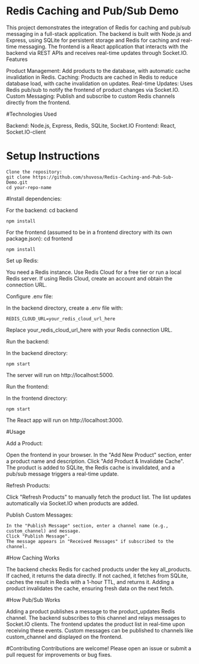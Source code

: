 # Redis Caching and Pub/Sub Demo

This project demonstrates the integration of Redis for caching and pub/sub messaging in a full-stack application. The backend is built with Node.js and Express, using SQLite for persistent storage and Redis for caching and real-time messaging. The frontend is a React application that interacts with the backend via REST APIs and receives real-time updates through Socket.IO.
Features

Product Management: Add products to the database, with automatic cache invalidation in Redis.
Caching: Products are cached in Redis to reduce database load, with cache invalidation on updates.
Real-time Updates: Uses Redis pub/sub to notify the frontend of product changes via Socket.IO.
Custom Messaging: Publish and subscribe to custom Redis channels directly from the frontend.

#Technologies Used

Backend: Node.js, Express, Redis, SQLite, Socket.IO
Frontend: React, Socket.IO-client

# Setup Instructions
```
Clone the repository:
git clone https://github.com/shuvosa/Redis-Caching-and-Pub-Sub-Demo.git
cd your-repo-name
```

#Install dependencies:

For the backend:
cd backend
```
npm install
```

For the frontend (assumed to be in a frontend directory with its own package.json):
cd frontend
```
npm install
```



Set up Redis:

You need a Redis instance. Use Redis Cloud for a free tier or run a local Redis server.
If using Redis Cloud, create an account and obtain the connection URL.


Configure .env file:

In the backend directory, create a .env file with:
```
REDIS_CLOUD_URL=your_redis_cloud_url_here
```

Replace your_redis_cloud_url_here with your Redis connection URL.



Run the backend:

In the backend directory:
```
npm start
```

The server will run on http://localhost:5000.



Run the frontend:

In the frontend directory:
```
npm start
```

The React app will run on http://localhost:3000.




#Usage

Add a Product:

Open the frontend in your browser.
In the "Add New Product" section, enter a product name and description.
Click "Add Product & Invalidate Cache".
The product is added to SQLite, the Redis cache is invalidated, and a pub/sub message triggers a real-time update.


Refresh Products:

Click "Refresh Products" to manually fetch the product list.
The list updates automatically via Socket.IO when products are added.


Publish Custom Messages:
```
In the "Publish Message" section, enter a channel name (e.g., custom_channel) and message.
Click "Publish Message".
The message appears in "Received Messages" if subscribed to the channel.

```

#How Caching Works

The backend checks Redis for cached products under the key all_products.
If cached, it returns the data directly.
If not cached, it fetches from SQLite, caches the result in Redis with a 1-hour TTL, and returns it.
Adding a product invalidates the cache, ensuring fresh data on the next fetch.

#How Pub/Sub Works

Adding a product publishes a message to the product_updates Redis channel.
The backend subscribes to this channel and relays messages to Socket.IO clients.
The frontend updates the product list in real-time upon receiving these events.
Custom messages can be published to channels like custom_channel and displayed on the frontend.

#Contributing
Contributions are welcome! Please open an issue or submit a pull request for improvements or bug fixes.

